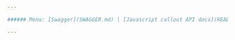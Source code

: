 ```yaml
---

###### Menu: [Swagger](SWAGGER.md) | [Javascript callout API docs](README.md) | [Javascript callout Complexity Report](COMPLEXITY.md) | [Terms of Service](TERMS_OF_SERVICE.md)

---
```

